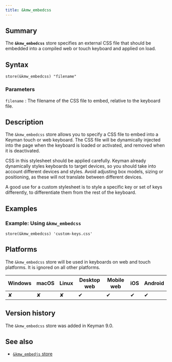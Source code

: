 ```yaml
---
title: &kmw_embedcss
---
```

  
## Summary

The **`&kmw_embedcss`** store specifies an external CSS file that should
be embedded into a compiled web or touch keyboard and applied on load.

## Syntax

```
store(&kmw_embedcss) "filename"
```

### Parameters

`filename`
:   The filename of the CSS file to embed, relative to the keyboard
    file.

## Description

The `&kmw_embedcss` store allows you to specify a CSS file to embed into
a Keyman touch or web keyboard. The CSS file will be dynamically
injected into the page when the keyboard is loaded or activated, and
removed when it is deactivated.

CSS in this stylesheet should be applied carefully. Keyman already
dynamically styles keyboards to target devices, so you should take into
account different devices and styles. Avoid adjusting box models, sizing
or positioning, as these will not translate between different devices.

A good use for a custom stylesheet is to style a specific key or set of
keys differently, to differentiate them from the rest of the keyboard.

## Examples

### Example: Using `&kmw_embedcss`

```
store(&kmw_embedcss) 'custom-keys.css'
```

## Platforms

The `&kmw_embedcss` store will be used in keyboards on web and touch
platforms. It is ignored on all other platforms.

| Windows | macOS | Linux | Desktop web | Mobile web | iOS | Android |
|---------|-------|-------|-------------|------------|-----|---------|
| ✘       | ✘     | ✘     | ✔           | ✔          | ✔   | ✔       |

## Version history

The `&kmw_embedcss` store was added in Keyman 9.0.

## See also

-   [`&kmw_embedjs` store](kmw_embedjs)

